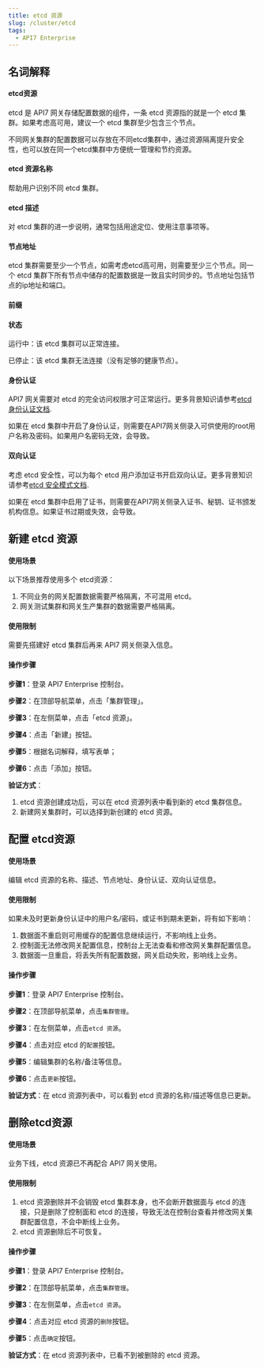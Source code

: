 ```yaml
---
title: etcd 资源
slug: /cluster/etcd
tags:
  - API7 Enterprise
---
```


## 名词解释

#### etcd资源

etcd 是 API7 网关存储配置数据的组件，一条 etcd 资源指的就是一个 etcd 集群。如果考虑高可用，建议一个 etcd 集群至少包含三个节点。

不同网关集群的配置数据可以存放在不同etcd集群中，通过资源隔离提升安全性，也可以放在同一个etcd集群中方便统一管理和节约资源。

#### etcd 资源名称

帮助用户识别不同 etcd 集群。

#### etcd 描述

对 etcd 集群的进一步说明，通常包括用途定位、使用注意事项等。

#### 节点地址

etcd 集群需要至少一个节点，如需考虑etcd高可用，则需要至少三个节点。同一个 etcd 集群下所有节点中储存的配置数据是一致且实时同步的。节点地址包括节点的ip地址和端口。

#### 前缀

#### 状态
运行中：该 etcd 集群可以正常连接。

已停止：该 etcd 集群无法连接（没有足够的健康节点）。

#### 身份认证

API7 网关需要对 etcd 的完全访问权限才可正常运行。更多背景知识请参考[etcd 身份认证文档](https://etcd.io/docs/v2.3/authentication/).

如果在 etcd 集群中开启了身份认证，则需要在API7网关侧录入可供使用的root用户名称及密码。如果用户名密码无效，会导致。

#### 双向认证

考虑 etcd 安全性，可以为每个 etcd 用户添加证书开启双向认证。更多背景知识请参考[etcd 安全模式文档](https://etcd.io/docs/v3.2/op-guide/security/).

如果在 etcd 集群中启用了证书，则需要在API7网关侧录入证书、秘钥、证书颁发机构信息。如果证书过期或失效，会导致。

## 新建 etcd 资源
#### 使用场景

以下场景推荐使用多个 etcd资源：
1. 不同业务的网关配置数据需要严格隔离，不可混用 etcd。
2. 网关测试集群和网关生产集群的数据需要严格隔离。

#### 使用限制

需要先搭建好 etcd 集群后再来 API7 网关侧录入信息。

#### 操作步骤

**步骤1**：登录 API7 Enterprise 控制台。

**步骤2**：在顶部导航菜单，点击「集群管理」。

**步骤3**：在左侧菜单，点击「etcd 资源」。

**步骤4**：点击「新建」按钮。

**步骤5**：根据名词解释，填写表单；

**步骤6**：点击「添加」按钮。

**验证方式**：
1. etcd 资源创建成功后，可以在 etcd 资源列表中看到新的 etcd 集群信息。
2. 新建网关集群时，可以选择到新创建的 etcd 资源。

## 配置 etcd资源
#### 使用场景

编辑 etcd 资源的名称、描述、节点地址、身份认证、双向认证信息。

#### 使用限制

如果未及时更新身份认证中的用户名/密码，或证书到期未更新，将有如下影响：
1. 数据面不重启则可用缓存的配置信息继续运行，不影响线上业务。
2. 控制面无法修改网关配置信息，控制台上无法查看和修改网关集群配置信息。
3. 数据面一旦重启，将丢失所有配置数据，网关启动失败，影响线上业务。

#### 操作步骤

**步骤1**：登录 API7 Enterprise 控制台。

**步骤2**：在顶部导航菜单，点击`集群管理`。

**步骤3**：在左侧菜单，点击`etcd 资源`。

**步骤4**：点击对应 etcd 的`配置`按钮。

**步骤5**：编辑集群的名称/备注等信息。

**步骤6**：点击`更新`按钮。

**验证方式**：在 etcd 资源列表中，可以看到 etcd 资源的名称/描述等信息已更新。

## 删除etcd资源
#### 使用场景

业务下线，etcd 资源已不再配合 API7 网关使用。

#### 使用限制

1. etcd 资源删除并不会销毁 etcd 集群本身，也不会断开数据面与 etcd 的连接，只是删除了控制面和 etcd 的连接，导致无法在控制台查看并修改网关集群配置信息，不会中断线上业务。
2. etcd 资源删除后不可恢复。

#### 操作步骤

**步骤1**：登录 API7 Enterprise 控制台。

**步骤2**：在顶部导航菜单，点击`集群管理`。

**步骤3**：在左侧菜单，点击`etcd 资源`。

**步骤4**：点击对应 etcd 资源的`删除`按钮。

**步骤5**：点击`确定`按钮。

**验证方式**：在 etcd 资源列表中，已看不到被删除的 etcd 资源。
